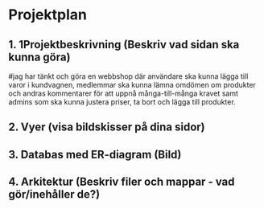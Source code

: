 # Projektplan

## 1. 1Projektbeskrivning (Beskriv vad sidan ska kunna göra)
#jag har tänkt och göra en webbshop där användare ska kunna lägga till varor i kundvagnen, medlemmar ska kunna lämna omdömen om produkter och andras kommentarer för att uppnå många-till-många kravet samt admins som ska kunna justera priser, ta bort och lägga till produkter. 
## 2. Vyer (visa bildskisser på dina sidor)

## 3. Databas med ER-diagram (Bild)
## 4. Arkitektur (Beskriv filer och mappar - vad gör/inehåller de?)
